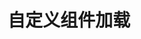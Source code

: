 ---
title: 自定义组件加载
description: Nuxt.js 的自定义组件加载示例
github: custom-loading
documentation: /guide/custom-loading
---